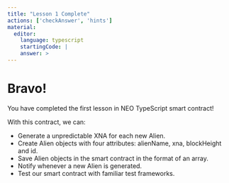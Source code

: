 ```yaml
---
title: "Lesson 1 Complete"
actions: ['checkAnswer', 'hints']
material: 
  editor:
    language: typescript
    startingCode: |
    answer: > 
---
```


# Bravo! 

You have completed the first lesson in NEO TypeScript smart contract! 

With this contract, we can: 

- Generate a unpredictable XNA for each new Alien. 
- Create Alien objects with four attributes: alienName, xna, blockHeight and id.
- Save Alien objects in the smart contract in the format of an array. 
- Notify whenever a new Alien is generated. 
- Test our smart contract with familiar test frameworks.